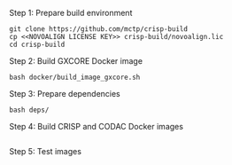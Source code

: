 
Step 1: Prepare build environment
```
git clone https://github.com/mctp/crisp-build
cp <<NOVOALIGN LICENSE KEY>> crisp-build/novoalign.lic
cd crisp-build
```

Step 2: Build GXCORE Docker image
```
bash docker/build_image_gxcore.sh
```

Step 3: Prepare dependencies
```
bash deps/
```

Step 4: Build CRISP and CODAC Docker images
```
```

Step 5: Test images
```
```

